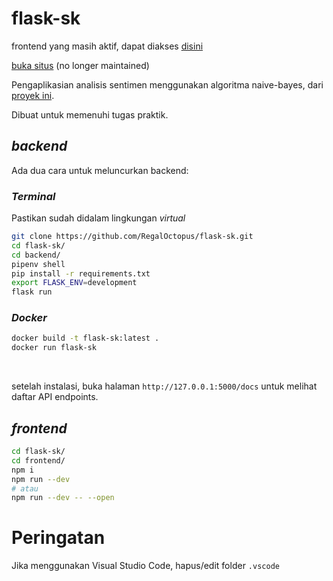 # flask-sk

frontend yang masih aktif, dapat diakses [disini](https://gzfront.herokuapp.com/)

[buka situs](https://ghazy-kp.herokuapp.com) (no longer maintained)

Pengaplikasian analisis sentimen menggunakan algoritma naive-bayes, dari [proyek ini](https://github.com/RegalOctopus/analisis-sentimen-naive-bayes).

Dibuat untuk memenuhi tugas praktik.
## *backend*
Ada dua cara untuk meluncurkan backend:

### *Terminal*
Pastikan sudah didalam lingkungan _virtual_

```bash
git clone https://github.com/RegalOctopus/flask-sk.git
cd flask-sk/
cd backend/
pipenv shell
pip install -r requirements.txt
export FLASK_ENV=development
flask run
```
### *Docker*

```bash
docker build -t flask-sk:latest .
docker run flask-sk
```

 <br>

setelah instalasi, buka halaman ```http://127.0.0.1:5000/docs``` untuk melihat daftar API endpoints.

## *frontend*

```bash
cd flask-sk/
cd frontend/
npm i
npm run --dev
# atau
npm run --dev -- --open
```
# Peringatan
Jika menggunakan Visual Studio Code, hapus/edit folder ```.vscode```
